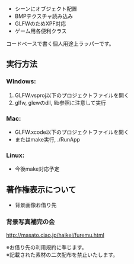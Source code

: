 - シーンにオブジェクト配置
- BMPテクスチャ読み込み
- GLFWのためXPF対応
- ゲーム用各便利クラス

コードベースで書く個人用途上ラッパーです。

## 実行方法

### Windows:

1. GLFW.vsproj以下のプロジェクトファイルを開く
2. glfw, glewのdll, lib参照に注意して実行

### Mac:
- GLFW.xcode以下のプロジェクトファイルを開く
- またはmake実行, ./RunApp

### Linux:
- 今後make対応予定


## 著作権表示について

+ 背景画像お借り先

### 背景写真補完の会
http://masato.ciao.jp/haikei/furemu.html

※お借り先の利用規約に準じます。  
※記載された素材の二次配布を禁止いたします。  
